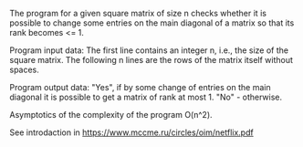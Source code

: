 The program for a given square matrix of size n checks whether it is possible to change some entries on the main diagonal of a matrix so that its rank becomes <= 1.

Program input data: The first line contains an integer n, i.e., the size of the square matrix. The following n lines are the rows of the matrix itself without spaces.

Program output data: "Yes", if by some change of entries on the main diagonal it is possible to get a matrix of rank at most 1. "No" - otherwise.

Asymptotics of the complexity of the program O(n^2).

See introdaction in https://www.mccme.ru/circles/oim/netflix.pdf
